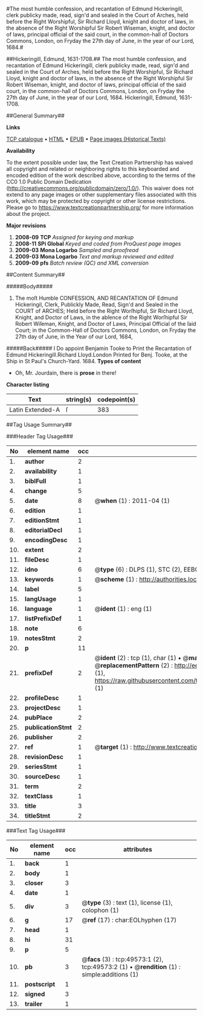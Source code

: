#The most humble confession, and recantation of Edmund Hickeringill, clerk publicky made, read, sign'd and sealed in the Court of Arches, held before the Right Worshipful, Sir Richard Lloyd, knight and doctor of laws, in the absence of the Right Worshipful Sir Robert Wiseman, knight, and doctor of laws, principal official of the said court, in the common-hall of Doctors Commons, London, on Fryday the 27th day of June, in the year of our Lord, 1684.#

##Hickeringill, Edmund, 1631-1708.##
The most humble confession, and recantation of Edmund Hickeringill, clerk publicky made, read, sign'd and sealed in the Court of Arches, held before the Right Worshipful, Sir Richard Lloyd, knight and doctor of laws, in the absence of the Right Worshipful Sir Robert Wiseman, knight, and doctor of laws, principal official of the said court, in the common-hall of Doctors Commons, London, on Fryday the 27th day of June, in the year of our Lord, 1684.
Hickeringill, Edmund, 1631-1708.

##General Summary##

**Links**

[TCP catalogue](http://www.ota.ox.ac.uk/tcp/)  • 
[HTML](http://tei.it.ox.ac.uk/tcp/Texts-HTML/free/A43/A43628.html)  • 
[EPUB](http://tei.it.ox.ac.uk/tcp/Texts-EPUB/free/A43/A43628.epub) • 
[Page images (Historical Texts)](https://historicaltexts.jisc.ac.uk/eebo-11821241e)

**Availability**

To the extent possible under law, the Text Creation Partnership has waived all copyright and related or neighboring rights to this keyboarded and encoded edition of the work described above, according to the terms of the CC0 1.0 Public Domain Dedication (http://creativecommons.org/publicdomain/zero/1.0/). This waiver does not extend to any page images or other supplementary files associated with this work, which may be protected by copyright or other license restrictions. Please go to https://www.textcreationpartnership.org/ for more information about the project.

**Major revisions**

1. __2008-09__ __TCP__ *Assigned for keying and markup*
1. __2008-11__ __SPi Global__ *Keyed and coded from ProQuest page images*
1. __2009-03__ __Mona Logarbo__ *Sampled and proofread*
1. __2009-03__ __Mona Logarbo__ *Text and markup reviewed and edited*
1. __2009-09__ __pfs__ *Batch review (QC) and XML conversion*

##Content Summary##

#####Body#####

1. The moſt Humble CONFESSION, AND RECANTATION OF Edmund Hickeringil, Clerk, Publickly Made, Read, Sign'd and Sealed in the COURT of ARCHES; Held before the Right Worſhipful, Sir Richard Lloyd, Knight, and Doctor of Laws, in the abſence of the Right Worſhipful Sir Robert Wiſeman, Knight, and Doctor of Laws, Principal Official of the ſaid Court; in the Common-Hall of Doctors Commons, London, on Fryday the 27th day of June, in the Year of our Lord, 1684,

#####Back#####
I Do appoint Benjamin Tooke to Print the Recantation of Edmund Hickeringill.Richard Lloyd.London Printed for Benj. Tooke, at the Ship in St Paul's Church-Yard. 1684.
**Types of content**

  * Oh, Mr. Jourdain, there is **prose** in there!

**Character listing**


|Text|string(s)|codepoint(s)|
|---|---|---|
|Latin Extended-A|ſ|383|

##Tag Usage Summary##

###Header Tag Usage###

|No|element name|occ|attributes|
|---|---|---|---|
|1.|__author__|2||
|2.|__availability__|1||
|3.|__biblFull__|1||
|4.|__change__|5||
|5.|__date__|8| @__when__ (1) : 2011-04 (1)|
|6.|__edition__|1||
|7.|__editionStmt__|1||
|8.|__editorialDecl__|1||
|9.|__encodingDesc__|1||
|10.|__extent__|2||
|11.|__fileDesc__|1||
|12.|__idno__|6| @__type__ (6) : DLPS (1), STC (2), EEBO-CITATION (1), OCLC (1), VID (1)|
|13.|__keywords__|1| @__scheme__ (1) : http://authorities.loc.gov/ (1)|
|14.|__label__|5||
|15.|__langUsage__|1||
|16.|__language__|1| @__ident__ (1) : eng (1)|
|17.|__listPrefixDef__|1||
|18.|__note__|6||
|19.|__notesStmt__|2||
|20.|__p__|11||
|21.|__prefixDef__|2| @__ident__ (2) : tcp (1), char (1)  •  @__matchPattern__ (2) : ([0-9\-]+):([0-9IVX]+) (1), (.+) (1)  •  @__replacementPattern__ (2) : http://eebo.chadwyck.com/downloadtiff?vid=$1&page=$2 (1), https://raw.githubusercontent.com/textcreationpartnership/Texts/master/tcpchars.xml#$1 (1)|
|22.|__profileDesc__|1||
|23.|__projectDesc__|1||
|24.|__pubPlace__|2||
|25.|__publicationStmt__|2||
|26.|__publisher__|2||
|27.|__ref__|1| @__target__ (1) : http://www.textcreationpartnership.org/docs/. (1)|
|28.|__revisionDesc__|1||
|29.|__seriesStmt__|1||
|30.|__sourceDesc__|1||
|31.|__term__|2||
|32.|__textClass__|1||
|33.|__title__|3||
|34.|__titleStmt__|2||


###Text Tag Usage###

|No|element name|occ|attributes|
|---|---|---|---|
|1.|__back__|1||
|2.|__body__|1||
|3.|__closer__|3||
|4.|__date__|1||
|5.|__div__|3| @__type__ (3) : text (1), license (1), colophon (1)|
|6.|__g__|17| @__ref__ (17) : char:EOLhyphen (17)|
|7.|__head__|1||
|8.|__hi__|31||
|9.|__p__|5||
|10.|__pb__|3| @__facs__ (3) : tcp:49573:1 (2), tcp:49573:2 (1)  •  @__rendition__ (1) : simple:additions (1)|
|11.|__postscript__|1||
|12.|__signed__|3||
|13.|__trailer__|1||
